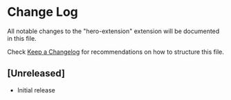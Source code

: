 # Change Log

All notable changes to the "hero-extension" extension will be documented in this file.

Check [Keep a Changelog](http://keepachangelog.com/) for recommendations on how to structure this file.

## [Unreleased]

- Initial release